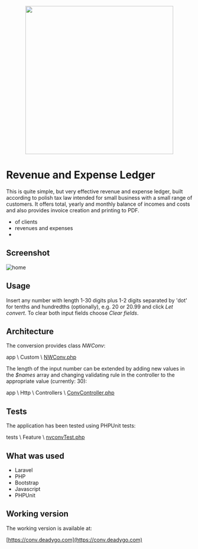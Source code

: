 <p align="center"><a href="https://laravel.com" target="_blank"><img src="https://raw.githubusercontent.com/laravel/art/master/logo-lockup/5%20SVG/2%20CMYK/1%20Full%20Color/laravel-logolockup-cmyk-red.svg" width="400"></a></p>



# Revenue and Expense Ledger

This is quite simple, but very effective revenue and expense ledger, built according to polish tax law intended for small business with a small range of customers. It offers total, yearly and monthly balance of incomes and costs and also provides invoice creation and printing to PDF.

- of clients
- revenues and expenses
- 

## Screenshot
![home](https://user-images.githubusercontent.com/89514476/166691530-9c95d01c-b3be-4922-9c49-dce66e232545.gif)

## Usage
Insert any number with length 1-30 digits plus 1-2 digits separated by 'dot' for tenths and hundredths (optionally), e.g. 20 or 20.99 and click _Let convert_. To clear both input fields choose _Clear fields_.

## Architecture
The conversion provides class _NWConv_:

app \ Custom \ [NWConv.php](https://github.com/wie1900/conv/blob/main/app/Custom/NWConv.php)

The length of the input number can be extended by adding new values in the _$names_ array and changing validating rule in the controller to the appropriate value (currently: 30):

app \ Http \ Controllers \ [ConvController.php](https://github.com/wie1900/conv/blob/main/app/Http/Controllers/ConvController.php)

## Tests
The application has been tested using PHPUnit tests:

tests \ Feature \ [nvconvTest.php](https://github.com/wie1900/conv/blob/main/tests/Feature/nvconvTest.php)

## What was used

- Laravel
- PHP
- Bootstrap
- Javascript
- PHPUnit

## Working version

The working version is available at:

[https://conv.deadygo.com](https://conv.deadygo.com)
